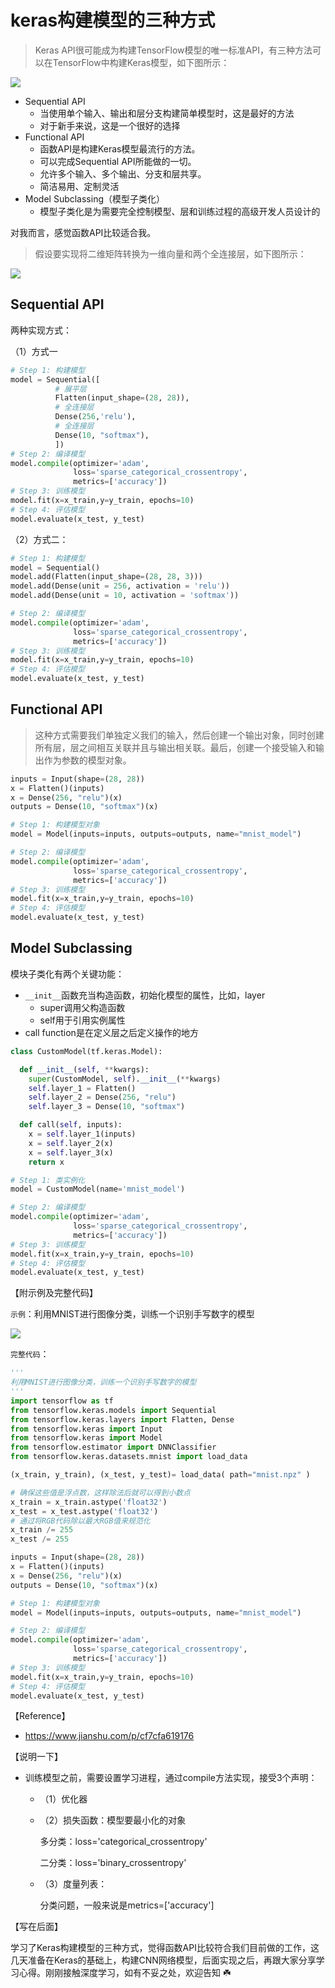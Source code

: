 # keras构建模型的三种方式

> Keras API很可能成为构建TensorFlow模型的唯一标准API，有三种方法可以在TensorFlow中构建Keras模型，如下图所示：

![](../../images/20220330-01-karas构建模型.png)

* Sequential API
  * 当使用单个输入、输出和层分支构建简单模型时，这是最好的方法
  * 对于新手来说，这是一个很好的选择
* Functional API
  * 函数API是构建Keras模型最流行的方法。
  * 可以完成Sequential API所能做的一切。
  * 允许多个输入、多个输出、分支和层共享。
  * 简洁易用、定制灵活
* Model Subclassing（模型子类化）
  * 模型子类化是为需要完全控制模型、层和训练过程的高级开发人员设计的

对我而言，感觉函数API比较适合我。

> 假设要实现将二维矩阵转换为一维向量和两个全连接层，如下图所示：

![](../../images/20220330-02-二维矩阵转换一维和两个全链接层.png)

## Sequential API

两种实现方式：

（1）方式一

```python
# Step 1: 构建模型
model = Sequential([ 
          # 展平层
          Flatten(input_shape=(28, 28)),
          # 全连接层
          Dense(256,'relu'), 
          # 全连接层
          Dense(10, "softmax"),
          ])
# Step 2: 编译模型
model.compile(optimizer='adam', 
              loss='sparse_categorical_crossentropy', 
              metrics=['accuracy'])
# Step 3: 训练模型
model.fit(x=x_train,y=y_train, epochs=10)
# Step 4: 评估模型
model.evaluate(x_test, y_test)
```

（2）方式二：

```python
# Step 1: 构建模型
model = Sequential()
model.add(Flatten(input_shape=(28, 28, 3)))
model.add(Dense(unit = 256, activation = 'relu'))
model.add(Dense(unit = 10, activation = 'softmax'))

# Step 2: 编译模型
model.compile(optimizer='adam', 
              loss='sparse_categorical_crossentropy', 
              metrics=['accuracy'])
# Step 3: 训练模型
model.fit(x=x_train,y=y_train, epochs=10)
# Step 4: 评估模型
model.evaluate(x_test, y_test)
```

## Functional API

> 这种方式需要我们单独定义我们的输入，然后创建一个输出对象，同时创建所有层，层之间相互关联并且与输出相关联。最后，创建一个接受输入和输出作为参数的模型对象。

```python
inputs = Input(shape=(28, 28)) 
x = Flatten()(inputs) 
x = Dense(256, "relu")(x) 
outputs = Dense(10, "softmax")(x) 

# Step 1: 构建模型对象
model = Model(inputs=inputs, outputs=outputs, name="mnist_model")

# Step 2: 编译模型
model.compile(optimizer='adam', 
              loss='sparse_categorical_crossentropy', 
              metrics=['accuracy'])
# Step 3: 训练模型
model.fit(x=x_train,y=y_train, epochs=10)
# Step 4: 评估模型
model.evaluate(x_test, y_test)
```

## Model Subclassing

模块子类化有两个关键功能：

* `__init__`函数充当构造函数，初始化模型的属性，比如，layer
  * super调用父构造函数
  * self用于引用实例属性
* call function是在定义层之后定义操作的地方

```python
class CustomModel(tf.keras.Model):

  def __init__(self, **kwargs):
    super(CustomModel, self).__init__(**kwargs)
    self.layer_1 = Flatten()
    self.layer_2 = Dense(256, "relu")
    self.layer_3 = Dense(10, "softmax")

  def call(self, inputs):
    x = self.layer_1(inputs)
    x = self.layer_2(x)
    x = self.layer_3(x)
    return x

# Step 1: 类实例化
model = CustomModel(name='mnist_model')

# Step 2: 编译模型
model.compile(optimizer='adam', 
              loss='sparse_categorical_crossentropy', 
              metrics=['accuracy'])
# Step 3: 训练模型
model.fit(x=x_train,y=y_train, epochs=10)
# Step 4: 评估模型
model.evaluate(x_test, y_test)
```



【附示例及完整代码】

`示例`：利用MNIST进行图像分类，训练一个识别手写数字的模型

![](../../images/20220330-03-利用MNIST识别手写数字.png)

`完整代码`：

```python
'''
利用MNIST进行图像分类，训练一个识别手写数字的模型
'''
import tensorflow as tf
from tensorflow.keras.models import Sequential
from tensorflow.keras.layers import Flatten, Dense
from tensorflow.keras import Input
from tensorflow.keras import Model
from tensorflow.estimator import DNNClassifier
from tensorflow.keras.datasets.mnist import load_data

(x_train, y_train), (x_test, y_test)= load_data( path="mnist.npz" )

# 确保这些值是浮点数，这样除法后就可以得到小数点
x_train = x_train.astype('float32')
x_test = x_test.astype('float32')
# 通过将RGB代码除以最大RGB值来规范化
x_train /= 255
x_test /= 255

inputs = Input(shape=(28, 28)) 
x = Flatten()(inputs) 
x = Dense(256, "relu")(x) 
outputs = Dense(10, "softmax")(x) 

# Step 1: 构建模型对象
model = Model(inputs=inputs, outputs=outputs, name="mnist_model")

# Step 2: 编译模型
model.compile(optimizer='adam', 
              loss='sparse_categorical_crossentropy', 
              metrics=['accuracy'])
# Step 3: 训练模型
model.fit(x=x_train,y=y_train, epochs=10)
# Step 4: 评估模型
model.evaluate(x_test, y_test)
```

【Reference】

* https://www.jianshu.com/p/cf7cfa619176

【说明一下】

* 训练模型之前，需要设置学习进程，通过compile方法实现，接受3个声明：

  * （1）优化器

  * （2）损失函数：模型要最小化的对象

    多分类：loss='categorical_crossentropy'

    二分类：loss='binary_crossentropy'

  * （3）度量列表：

    分类问题，一般来说是metrics=['accuracy']

【写在后面】

学习了Keras构建模型的三种方式，觉得函数API比较符合我们目前做的工作，这几天准备在Keras的基础上，构建CNN网络模型，后面实现之后，再跟大家分享学习心得。刚刚接触深度学习，如有不妥之处，欢迎告知 ☘️